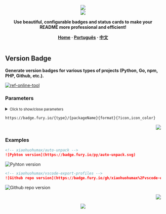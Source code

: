 <a name="readme-top"></a>

<div align="center">
  <div>
    <img src="https://capsule-render.vercel.app/api?type=waving&color=4D908E&height=160&section=header">
  </div>
  <a href="https://github.com/xiaohuohumax/readme-widget-hub">
    <img src="https://readme-typing-svg.demolab.com?font=Fira+Code&size=32&pause=1000&width=416&height=68&lines=%F0%9F%8E%96%EF%B8%8FReadme+Widget+Hub%F0%9F%8E%96%EF%B8%8F"/>
  </a>
  <p><b>Use beautiful, configurable badges and status cards to make your README more professional and efficient!</b></p>
  <div>
    <b>
       <a href="/README_en-US.md">Home</a>
      · <a href="README_pt-BR.md">Português</a>
      · <a href="README.md">中文</a>
    </b>
  </div>
  <br/>
</div>

## Version Badge

**Generate version badges for various types of projects (Python, Go, npm, PHP, Github, etc.).**

[![ref-online-tool]](https://badge.fury.io/)

### Parameters

<details >
<summary><small>Click to show/close parameters</small></summary><p></p>

| Name | Type | Required | Default | Description | More Description |
| -------------------- | -------------------- | ------------------------ | ----------------------- | --------------------------- | ------------------------------- |
| ![ref-params] | | | | | |
| `type` | `string` | `true` |  | Badge type | Supported: `js` (npm) `rb` (Ruby) `py` (Python) `go` (Go) `bo` (Bower) `gh` (Github) `nu` (NuGet) `ph` (PHP) `co` (CocoaPods) `pl` (Perl) `pg` (PGXN). |
| `packageName` | `string` | `true` |  | Package name | Escape special characters, such as `/` to `%2F`. |
| `format` | `string` | `true` |  | Format | Supported: `.svg` `.png` `@2x.png`. |
| ![ref-querys] | | | | | |
| `icon` | `string` |  |  | Icon | Fixed prefix: `si%3A` for example: `icon=si%3Agithub`. |
| `icon_color` | `string` |  |  | Icon color | Format: `HEX` for example: `#FF0000`. |

</details>

```txt
https://badge.fury.io/{type}/{packageName}{format}{?icon,icon_color}
```

<p align="right"><a href="#readme-top"><img src="https://img.shields.io/badge/Back%20to%20top-555555?style=for-the-badge"></a></p>

### Examples

```markdown
<!-- xiaohuohumax/auto-unpack -->
![Pyhton version](https://badge.fury.io/py/auto-unpack.svg)
```

<div>
  <img src="https://badge.fury.io/py/auto-unpack.svg" alt="Pyhton version" />
</div>

```markdown
<!-- xiaohuohumax/vscode-export-profiles -->
![Github repo version](https://badge.fury.io/gh/xiaohuohumax%2Fvscode-export-profiles.svg)
```

<div>
  <img src="https://badge.fury.io/gh/xiaohuohumax%2Fvscode-export-profiles.svg" alt="Github repo version" />
</div>

<p align="right"><a href="#readme-top"><img src="https://img.shields.io/badge/Back%20to%20top-555555?style=for-the-badge"></a></p>

<div align="center">
  <img src="https://capsule-render.vercel.app/api?type=waving&color=4D908E&height=100&section=footer">
</div>

[ref-params]: https://img.shields.io/badge/Path%20Params-526E86

[ref-querys]: https://img.shields.io/badge/Query%20Params-526E86

[ref-action-outputs]: https://img.shields.io/badge/Action%20Outputs-526E86

[ref-online-tool]: https://img.shields.io/badge/Online%20Tools-F94144?style=for-the-badge&logo=data:image/svg+xml;base64,PHN2ZyB4bWxucz0iaHR0cDovL3d3dy53My5vcmcvMjAwMC9zdmciIGNsYXNzPSJpb25pY29uIiB2aWV3Qm94PSIwIDAgNTEyIDUxMiI+PHBhdGggZD0iTTIwOCAzNTJoLTY0YTk2IDk2IDAgMDEwLTE5Mmg2NE0zMDQgMTYwaDY0YTk2IDk2IDAgMDEwIDE5MmgtNjRNMTYzLjI5IDI1NmgxODcuNDIiIGZpbGw9Im5vbmUiIHN0cm9rZT0iI2ZmZiIgc3Ryb2tlLWxpbmVjYXA9InJvdW5kIiBzdHJva2UtbGluZWpvaW49InJvdW5kIiBzdHJva2Utd2lkdGg9IjM2Ii8+PC9zdmc+
